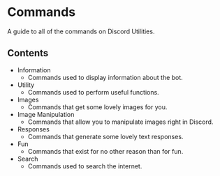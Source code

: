 # Commands
A guide to all of the commands on Discord Utilities.
## Contents
- Information
  - Commands used to display information about the bot.
- Utility
  - Commands used to perform useful functions.
- Images
  - Commands that get some lovely images for you.
- Image Manipulation
  - Commands that allow you to manipulate images right in Discord.
- Responses
  - Commands that generate some lovely text responses.
- Fun
  - Commands that exist for no other reason than for fun.
- Search
  - Commands used to search the internet.
